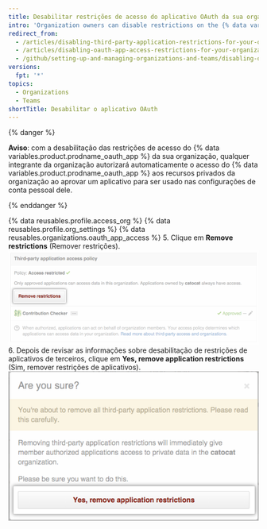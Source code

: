 ```yaml
---
title: Desabilitar restrições de acesso do aplicativo OAuth da sua organização
intro: 'Organization owners can disable restrictions on the {% data variables.product.prodname_oauth_apps %} that have access to the organization''s resources.'
redirect_from:
  - /articles/disabling-third-party-application-restrictions-for-your-organization/
  - /articles/disabling-oauth-app-access-restrictions-for-your-organization
  - /github/setting-up-and-managing-organizations-and-teams/disabling-oauth-app-access-restrictions-for-your-organization
versions:
  fpt: '*'
topics:
  - Organizations
  - Teams
shortTitle: Desabilitar o aplicativo OAuth
---
```


{% danger %}

**Aviso**: com a desabilitação das restrições de acesso do {% data variables.product.prodname_oauth_app %} da sua organização, qualquer integrante da organização autorizará automaticamente o acesso do {% data variables.product.prodname_oauth_app %} aos recursos privados da organização ao aprovar um aplicativo para ser usado nas configurações de conta pessoal dele.

{% enddanger %}

{% data reusables.profile.access_org %}
{% data reusables.profile.org_settings %}
{% data reusables.organizations.oauth_app_access %}
5. Clique em **Remove restrictions** (Remover restrições). ![Botão Remove restrictions (Remover restrições)](/assets/images/help/settings/settings-third-party-remove-restrictions.png)
6. Depois de revisar as informações sobre desabilitação de restrições de aplicativos de terceiros, clique em **Yes, remove application restrictions** (Sim, remover restrições de aplicativos). ![Botão de remover confirmação](/assets/images/help/settings/settings-third-party-confirm-disable.png)
